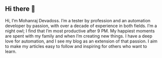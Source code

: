 ## Hi there 👋

Hi, I’m Mohanraj Devadoss. I’m a tester by profession and an automation developer by passion, with over a decade of experience in both fields.
I’m a night owl; I find that I’m most productive after 9 PM. My happiest moments are spent with my family and when I’m creating new things.
I have a deep love for automation, and I see my blog as an extension of that passion. I aim to make my articles easy to follow and inspiring for others who want to learn.

<!--
**mdmohanaraju/mdmohanaraju** is a ✨ _special_ ✨ repository because its `README.md` (this file) appears on your GitHub profile.

Here are some ideas to get you started:

- 🔭 I’m currently working on ...
- 🌱 I’m currently learning ...
- 👯 I’m looking to collaborate on ...
- 🤔 I’m looking for help with ...
- 💬 Ask me about ...
- 📫 How to reach me: ...
- 😄 Pronouns: ...
- ⚡ Fun fact: ...
-->
